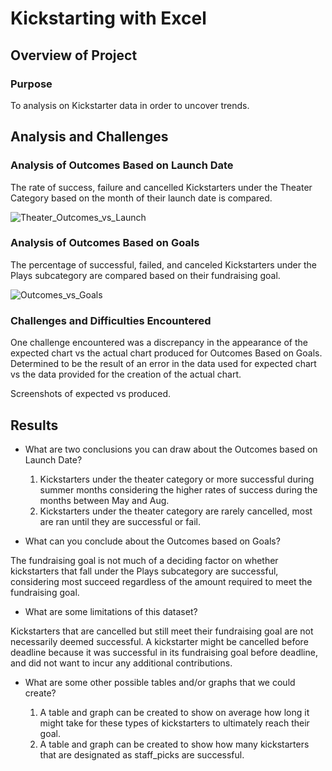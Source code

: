 # Kickstarting with Excel

## Overview of Project

### Purpose
To analysis on Kickstarter data in order to uncover trends.

## Analysis and Challenges

### Analysis of Outcomes Based on Launch Date
The rate of success, failure and cancelled Kickstarters under the Theater Category based on the month of their launch date is compared.

![Theater_Outcomes_vs_Launch](https://user-images.githubusercontent.com/5934390/110219592-43a0ce80-7e8e-11eb-9c5f-778e07349c35.png)


### Analysis of Outcomes Based on Goals

The percentage of successful, failed, and canceled Kickstarters under the Plays subcategory are compared based on their fundraising goal.

![Outcomes_vs_Goals](https://user-images.githubusercontent.com/5934390/110219579-279d2d00-7e8e-11eb-9b54-4d4ab552581e.png)

### Challenges and Difficulties Encountered

One challenge encountered was a discrepancy in the appearance of the expected chart vs the actual chart produced for Outcomes Based on Goals. Determined to be the result of an error in the data used for expected chart vs the data provided for the creation of the actual chart.

Screenshots of expected vs produced. 


## Results

- What are two conclusions you can draw about the Outcomes based on Launch Date?

  1.	Kickstarters under the theater category or more successful during summer months considering the higher rates of success during the months between May and Aug.
  2.	Kickstarters under the theater category are rarely cancelled, most are ran until they are successful or fail.

- What can you conclude about the Outcomes based on Goals?

The fundraising goal is not much of a deciding factor on whether kickstarters that fall under the Plays subcategory are successful, considering most succeed regardless of the amount required to meet the fundraising goal.

- What are some limitations of this dataset?

Kickstarters that are cancelled but still meet their fundraising goal are not necessarily deemed successful. A kickstarter might be cancelled before deadline      because it was successful in its fundraising goal before deadline, and did not want to incur any additional contributions.

- What are some other possible tables and/or graphs that we could create?

  1. A table and graph can be created to show on average how long it might take for these types of kickstarters to ultimately reach their goal.
  2. A table and graph can be created to show how many kickstarters that are designated as staff_picks are successful.  



